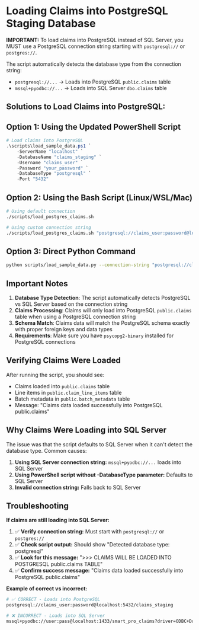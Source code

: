 # Loading Claims into PostgreSQL Staging Database

**IMPORTANT:** To load claims into PostgreSQL instead of SQL Server, you MUST use a PostgreSQL connection string starting with `postgresql://` or `postgres://`.

The script automatically detects the database type from the connection string:
- `postgresql://...` → Loads into PostgreSQL `public.claims` table  
- `mssql+pyodbc://...` → Loads into SQL Server `dbo.claims` table

## Solutions to Load Claims into PostgreSQL:

## Option 1: Using the Updated PowerShell Script

```powershell
# Load claims into PostgreSQL
.\scripts\load_sample_data.ps1 `
    -ServerName "localhost" `
    -DatabaseName "claims_staging" `
    -Username "claims_user" `
    -Password "your_password" `
    -DatabaseType "postgresql" `
    -Port "5432"
```

## Option 2: Using the Bash Script (Linux/WSL/Mac)

```bash
# Using default connection
./scripts/load_postgres_claims.sh

# Using custom connection string
./scripts/load_postgres_claims.sh "postgresql://claims_user:password@localhost:5432/claims_staging"
```

## Option 3: Direct Python Command

```bash
python scripts/load_sample_data.py --connection-string "postgresql://claims_user:password@localhost:5432/claims_staging"
```

## Important Notes

1. **Database Type Detection**: The script automatically detects PostgreSQL vs SQL Server based on the connection string
2. **Claims Processing**: Claims will only load into PostgreSQL `public.claims` table when using a PostgreSQL connection string
3. **Schema Match**: Claims data will match the PostgreSQL schema exactly with proper foreign keys and data types
4. **Requirements**: Make sure you have `psycopg2-binary` installed for PostgreSQL connections

## Verifying Claims Were Loaded

After running the script, you should see:
- Claims loaded into `public.claims` table
- Line items in `public.claim_line_items` table
- Batch metadata in `public.batch_metadata` table
- Message: "Claims data loaded successfully into PostgreSQL public.claims"

## Why Claims Were Loading into SQL Server

The issue was that the script defaults to SQL Server when it can't detect the database type. Common causes:

1. **Using SQL Server connection string:** `mssql+pyodbc://...` loads into SQL Server
2. **Using PowerShell script without -DatabaseType parameter:** Defaults to SQL Server  
3. **Invalid connection string:** Falls back to SQL Server

## Troubleshooting

**If claims are still loading into SQL Server:**

1. ✅ **Verify connection string:** Must start with `postgresql://` or `postgres://`
2. ✅ **Check script output:** Should show "Detected database type: postgresql"
3. ✅ **Look for this message:** ">>> CLAIMS WILL BE LOADED INTO POSTGRESQL public.claims TABLE"
4. ✅ **Confirm success message:** "Claims data loaded successfully into PostgreSQL public.claims"

**Example of correct vs incorrect:**
```bash
# ✅ CORRECT - Loads into PostgreSQL
postgresql://claims_user:password@localhost:5432/claims_staging

# ❌ INCORRECT - Loads into SQL Server  
mssql+pyodbc://user:pass@localhost:1433/smart_pro_claims?driver=ODBC+Driver+17+for+SQL+Server
```